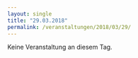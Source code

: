 ```yaml
---
layout: single
title: "29.03.2018"
permalink: /veranstaltungen/2018/03/29/
---
```


Keine Veranstaltung an diesem Tag.
